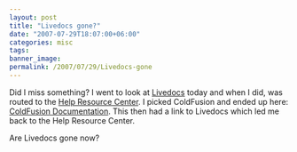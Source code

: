 ```yaml
---
layout: post
title: "Livedocs gone?"
date: "2007-07-29T18:07:00+06:00"
categories: misc 
tags: 
banner_image: 
permalink: /2007/07/29/Livedocs-gone
---
```


Did I miss something? I went to look at <a href="http://livedocs.adobe.com">Livedocs</a> today and when I did, was routed to the <a href="http://www.adobe.com/support/documentation/">Help Resource Center</a>. I picked ColdFusion and ended up here: <a href="http://www.adobe.com/support/documentation/en/coldfusion/">ColdFusion Documentation</a>. This then had a link to Livedocs which led me back to the Help Resource Center. 

Are Livedocs gone now?